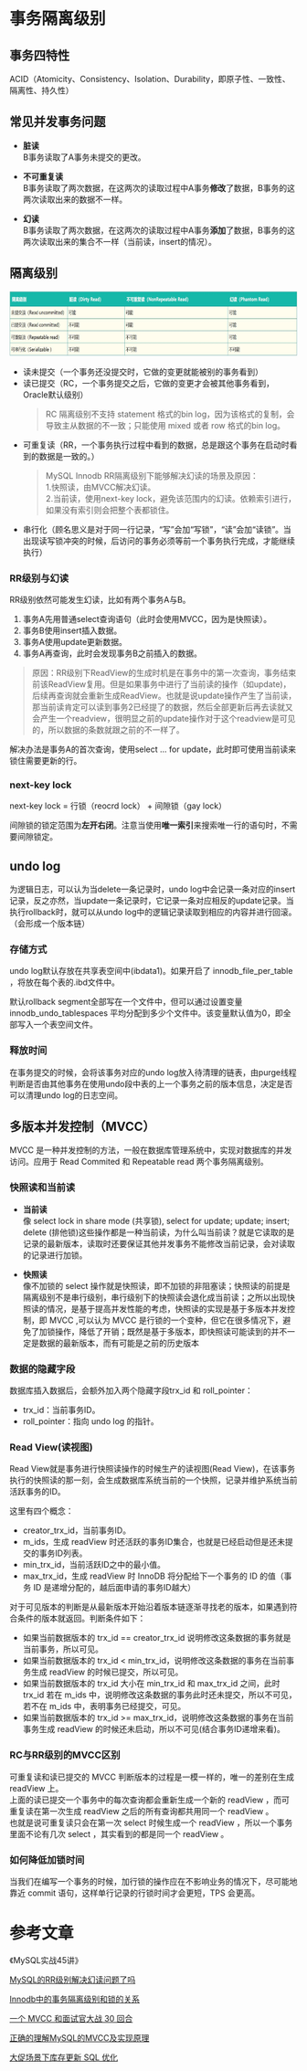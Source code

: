 # 事务隔离级别
## 事务四特性
ACID（Atomicity、Consistency、Isolation、Durability，即原子性、一致性、隔离性、持久性）

## 常见并发事务问题
- **脏读**<br>
B事务读取了A事务未提交的更改。

- **不可重复读**<br>
B事务读取了两次数据，在这两次的读取过程中A事务**修改**了数据，B事务的这两次读取出来的数据不一样。

- **幻读**<br>
B事务读取了两次数据，在这两次的读取过程中A事务**添加**了数据，B事务的这两次读取出来的集合不一样（当前读，insert的情况）。

## 隔离级别
<img src="https://raw.githubusercontent.com/dark-tone/notes/main/MySQL/imgs/1.jpg" weight="710" height="114">

- 读未提交（一个事务还没提交时，它做的变更就能被别的事务看到）
- 读已提交（RC，一个事务提交之后，它做的变更才会被其他事务看到，Oracle默认级别）
    > RC 隔离级别不支持 statement 格式的bin log，因为该格式的复制，会导致主从数据的不一致；只能使用 mixed 或者 row 格式的bin log。
- 可重复读（RR，一个事务执行过程中看到的数据，总是跟这个事务在启动时看到的数据是一致的。）
    >MySQL Innodb RR隔离级别下能够解决幻读的场景及原因：<br>
1.快照读，由MVCC解决幻读。<br>
2.当前读，使用next-key lock，避免该范围内的幻读。依赖索引进行，如果没有索引则会把整个表都锁住。<br>
- 串行化（顾名思义是对于同一行记录，“写”会加“写锁”，“读”会加“读锁”。当出现读写锁冲突的时候，后访问的事务必须等前一个事务执行完成，才能继续执行）

### RR级别与幻读
RR级别依然可能发生幻读，比如有两个事务A与B。

1. 事务A先用普通select查询语句（此时会使用MVCC，因为是快照读）。
2. 事务B使用insert插入数据。
3. 事务A使用update更新数据。
4. 事务A再查询，此时会发现事务B之前插入的数据。
> 原因：RR级别下ReadView的生成时机是在事务中的第一次查询，事务结束前该ReadView复用。但是如果事务中进行了当前读的操作（如update)，后续再查询就会重新生成ReadView。也就是说update操作产生了当前读，那当前读肯定可以读到事务2已经提了的数据，然后全部更新后再去读就又会产生一个readview，很明显之前的update操作对于这个readview是可见的，所以数据的条数就跟之前的不一样了。

解决办法是事务A的首次查询，使用select ... for update，此时即可使用当前读来锁住需要更新的行。

### next-key lock
next-key lock = 行锁（reocrd lock） + 间隙锁（gay lock）

间隙锁的锁定范围为**左开右闭**。注意当使用**唯一索引**来搜索唯一行的语句时，不需要间隙锁定。

## undo log
为逻辑日志，可以认为当delete一条记录时，undo log中会记录一条对应的insert记录，反之亦然，当update一条记录时，它记录一条对应相反的update记录。当执行rollback时，就可以从undo log中的逻辑记录读取到相应的内容并进行回滚。（会形成一个版本链）

### 存储方式
undo log默认存放在共享表空间中(ibdata1)。如果开启了 innodb_file_per_table ，将放在每个表的.ibd文件中。

默认rollback segment全部写在一个文件中，但可以通过设置变量 innodb_undo_tablespaces 平均分配到多少个文件中。该变量默认值为0，即全部写入一个表空间文件。

### 释放时间
在事务提交的时候，会将该事务对应的undo log放入待清理的链表，由purge线程判断是否由其他事务在使用undo段中表的上一个事务之前的版本信息，决定是否可以清理undo log的日志空间。

## 多版本并发控制（MVCC）
MVCC 是一种并发控制的方法，一般在数据库管理系统中，实现对数据库的并发访问。应用于 Read Commited 和 Repeatable read 两个事务隔离级别。

### 快照读和当前读
- **当前读**<br>
像 select lock in share mode (共享锁), select for update; update; insert; delete (排他锁)这些操作都是一种当前读，为什么叫当前读？就是它读取的是记录的最新版本，读取时还要保证其他并发事务不能修改当前记录，会对读取的记录进行加锁。

- **快照读**<br>
像不加锁的 select 操作就是快照读，即不加锁的非阻塞读；快照读的前提是隔离级别不是串行级别，串行级别下的快照读会退化成当前读；之所以出现快照读的情况，是基于提高并发性能的考虑，快照读的实现是基于多版本并发控制，即 MVCC ,可以认为 MVCC 是行锁的一个变种，但它在很多情况下，避免了加锁操作，降低了开销；既然是基于多版本，即快照读可能读到的并不一定是数据的最新版本，而有可能是之前的历史版本

### 数据的隐藏字段
数据库插入数据后，会额外加入两个隐藏字段trx_id 和 roll_pointer：
- trx_id：当前事务ID。
- roll_pointer：指向 undo log 的指针。

### Read View(读视图)
Read View就是事务进行快照读操作的时候生产的读视图(Read View)，在该事务执行的快照读的那一刻，会生成数据库系统当前的一个快照，记录并维护系统当前活跃事务的ID。

这里有四个概念：
- creator_trx_id，当前事务ID。
- m_ids，生成 readView 时还活跃的事务ID集合，也就是已经启动但是还未提交的事务ID列表。
- min_trx_id，当前活跃ID之中的最小值。
- max_trx_id，生成 readView 时 InnoDB 将分配给下一个事务的 ID 的值（事务 ID 是递增分配的，越后面申请的事务ID越大）

对于可见版本的判断是从最新版本开始沿着版本链逐渐寻找老的版本，如果遇到符合条件的版本就返回。判断条件如下：
- 如果当前数据版本的 trx_id == creator_trx_id 说明修改这条数据的事务就是当前事务，所以可见。
- 如果当前数据版本的 trx_id < min_trx_id，说明修改这条数据的事务在当前事务生成 readView 的时候已提交，所以可见。
- 如果当前数据版本的 trx_id 大小在 min_trx_id 和 max_trx_id 之间，此时 trx_id 若在 m_ids 中，说明修改这条数据的事务此时还未提交，所以不可见，若不在 m_ids 中，表明事务已经提交，可见。
- 如果当前数据版本的 trx_id >= max_trx_id，说明修改这条数据的事务在当前事务生成 readView 的时候还未启动，所以不可见(结合事务ID递增来看)。

### RC与RR级别的MVCC区别
可重复读和读已提交的 MVCC 判断版本的过程是一模一样的，唯一的差别在生成 readView 上。<br>
上面的读已提交一个事务中的每次查询都会重新生成一个新的 readView ，而可重复读在第一次生成 readView 之后的所有查询都共用同一个 readView 。<br>
也就是说可重复读只会在第一次 select 时候生成一个 readView ，所以一个事务里面不论有几次 select ，其实看到的都是同一个 readView 。

### 如何降低加锁时间
当我们在编写一个事务的时候，加行锁的操作应在不影响业务的情况下，尽可能地靠近 commit 语句，这样单行记录的行锁时间才会更短，TPS 会更高。

# 参考文章
《MySQL实战45讲》

[MySQL的RR级别解决幻读问题了吗](https://juejin.cn/post/7134186501306318856)

[Innodb中的事务隔离级别和锁的关系](https://tech.meituan.com/2014/08/20/innodb-lock.html)

[一个 MVCC 和面试官大战 30 回合](https://zhuanlan.zhihu.com/p/383842414)

[正确的理解MySQL的MVCC及实现原理](https://blog.csdn.net/SnailMann/article/details/94724197)

[大促场景下库存更新 SQL 优化](https://juejin.cn/post/7266302333634215976)
